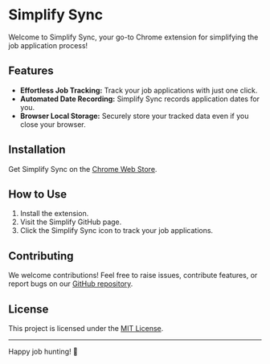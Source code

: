 # Simplify Sync

Welcome to Simplify Sync, your go-to Chrome extension for simplifying the job application process!

## Features

- **Effortless Job Tracking:** Track your job applications with just one click.
- **Automated Date Recording:** Simplify Sync records application dates for you.
- **Browser Local Storage:** Securely store your tracked data even if you close your browser.

## Installation

Get Simplify Sync on the [Chrome Web Store](https://chromewebstore.google.com/detail/bclimpabnkjpdenibgjolonmpaijkjlo/preview?hl=en-GB).

## How to Use

1. Install the extension.
2. Visit the Simplify GitHub page.
3. Click the Simplify Sync icon to track your job applications.

## Contributing

We welcome contributions! Feel free to raise issues, contribute features, or report bugs on our [GitHub repository](https://github.com/SimplifyJobs/Summer2024-Internships).

## License

This project is licensed under the [MIT License](LICENSE).

---

Happy job hunting! 🚀
